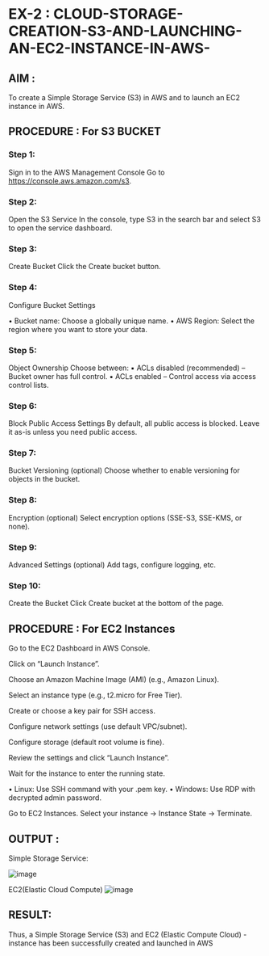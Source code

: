 # EX-2 : CLOUD-STORAGE-CREATION-S3-AND-LAUNCHING-AN-EC2-INSTANCE-IN-AWS-
## AIM :
To create a Simple Storage Service (S3) in AWS and to launch an EC2 instance in AWS.

## PROCEDURE : For S3 BUCKET

### Step 1: 
Sign in to the AWS Management Console Go to https://console.aws.amazon.com/s3. 

### Step 2: 
Open the S3 Service In the console, type S3 in the search bar and select S3 to open the service dashboard. 

### Step 3: 
Create Bucket Click the Create bucket button. 

### Step 4: 
Configure Bucket Settings

• Bucket name: Choose a globally unique name. • AWS Region: Select the region where you want to store your data.

### Step 5:
Object Ownership Choose between: ▪ ACLs disabled (recommended) – Bucket owner has full control. ▪ ACLs enabled – Control access via access control lists.

### Step 6: 
Block Public Access Settings By default, all public access is blocked. Leave it as-is unless you need public access. 

### Step 7:
Bucket Versioning (optional) Choose whether to enable versioning for objects in the bucket.

### Step 8:
Encryption (optional) Select encryption options (SSE-S3, SSE-KMS, or none). 

### Step 9: 
Advanced Settings (optional) Add tags, configure logging, etc. 

### Step 10: 
Create the Bucket Click Create bucket at the bottom of the page.

## PROCEDURE : For EC2 Instances

Go to the EC2 Dashboard in AWS Console.

Click on “Launch Instance”.

Choose an Amazon Machine Image (AMI) (e.g., Amazon Linux).

Select an instance type (e.g., t2.micro for Free Tier).

Create or choose a key pair for SSH access.

Configure network settings (use default VPC/subnet).

Configure storage (default root volume is fine).

Review the settings and click “Launch Instance”.

Wait for the instance to enter the running state.


• Linux: Use SSH command with your .pem key. • Windows: Use RDP with decrypted admin password.

Go to EC2 Instances.
Select your instance → Instance State → Terminate.

## OUTPUT :

Simple Storage Service:

![image](https://github.com/user-attachments/assets/bc0d38bd-8637-454f-a5e8-e2ca0e373526)

EC2(Elastic Cloud Compute)
![image](https://github.com/user-attachments/assets/9d91ffc0-2e29-49f5-b8d8-fe5616a43ff7)

## RESULT:
Thus, a Simple Storage Service (S3) and EC2 (Elastic Compute Cloud) - instance has been successfully created and launched in AWS
